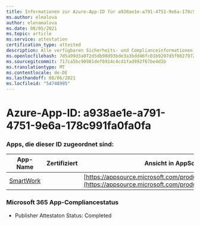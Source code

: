 ```yaml
---
title: Informationen zur Azure-App-ID für a938ae1e-a791-4751-9e6a-178c991fa0fa0fa
ms.author: elmalova
author: elenamalova
ms.date: 08/05/2021
ms.topic: article
ms.service: attestation
certification_type: attested
description: Alle verfügbaren Sicherheits- und Complianceinformationen für a938ae1e-a791-4751-9e6a-178c991fa0fa0fa.
ms.openlocfilehash: 7d5a99d3a072d5db98d93bde3a3bdd46fc01b9207d5f082797215a6207734d97
ms.sourcegitcommit: 717ca5bc90981def8914c4cd1fad992f67be4d5b
ms.translationtype: MT
ms.contentlocale: de-DE
ms.lasthandoff: 08/06/2021
ms.locfileid: "54748995"
---
```

# <a name="azure-app-id-a938ae1e-a791-4751-9e6a-178c991fa0fa"></a>Azure-App-ID: a938ae1e-a791-4751-9e6a-178c991fa0fa0fa


### <a name="apps-associated-with-this-id"></a>Apps, die dieser ID zugeordnet sind:
| **App-Name** | **Zertifiziert** | **Ansicht in AppSource** |
|--------------|---------------|-----------------------|
| [SmartWork](https://docs.microsoft.com/microsoft-365-app-certification/forward/WA200001149) |  | [https://appsource.microsoft.com/product/office/WA200001149](https://appsource.microsoft.com/product/office/WA200001149) |

### <a name="microsoft-365-app-compliance-status"></a>Microsoft 365 App-Compliancestatus
- Publisher Attestaton Status: Completed
